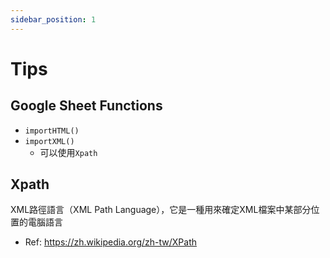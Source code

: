 ```yaml
---
sidebar_position: 1
---
```

# Tips

## Google Sheet Functions
- `importHTML()`
- `importXML()`
    - 可以使用`Xpath`

## Xpath
XML路徑語言（XML Path Language），它是一種用來確定XML檔案中某部分位置的電腦語言
- Ref: https://zh.wikipedia.org/zh-tw/XPath